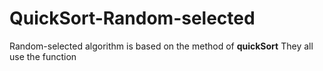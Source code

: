 # QuickSort-Random-selected
Random-selected algorithm is based on the method of **quickSort**
They all use the function
